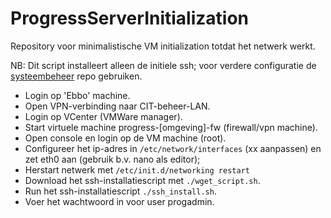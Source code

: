 # ProgressServerInitialization
Repository voor minimalistische VM initialization totdat het netwerk werkt.

NB: Dit script installeert alleen de initiele ssh; voor verdere configuratie de [systeembeheer](https://github.com/progressonderwijs/systeembeheer/tree/master/linux-machines) repo gebruiken.

- Login op 'Ebbo' machine.
- Open VPN-verbinding naar CIT-beheer-LAN.
- Login op VCenter (VMWare manager).
- Start virtuele machine progress-[omgeving]-fw (firewall/vpn machine).
- Open console en login op de VM machine (root).
- Configureer het ip-adres in ``/etc/network/interfaces`` (xx aanpassen) en zet eth0 aan (gebruik b.v. nano als editor);
- Herstart netwerk met ``/etc/init.d/networking restart``
- Download het ssh-installatiescript met ``./wget_script.sh``.
- Run het ssh-installatiescript ``./ssh_install.sh``.
- Voer het wachtwoord in voor user progadmin.

